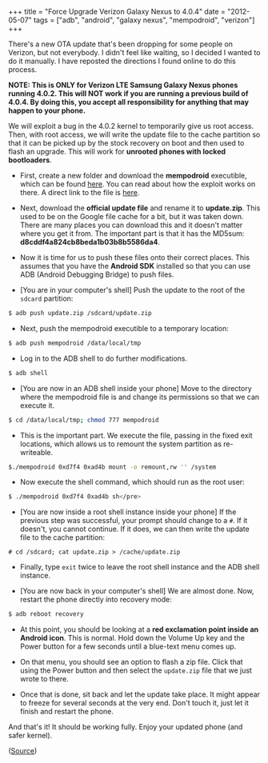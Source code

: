 +++
title = "Force Upgrade Verizon Galaxy Nexus to 4.0.4"
date = "2012-05-07"
tags = ["adb", "android", "galaxy nexus", "mempodroid", "verizon"]
+++

There's a new OTA update that's been dropping for some people on
Verizon, but not everybody. I didn't feel like waiting, so I decided I
wanted to do it manually. I have reposted the directions I found online to do
this process.

**NOTE: This is ONLY for Verizon LTE Samsung Galaxy Nexus phones running 4.0.2.
This will NOT work if you are running a previous build of 4.0.4. By doing this,
you accept all responsibility for anything that may happen to your phone.**

We will exploit a bug in the 4.0.2 kernel to temporarily give us root access.
Then, with root access, we will write the update file to the cache partition so
that it can be picked up by the stock recovery on boot and then used to flash an
upgrade. This will work for **unrooted phones with locked bootloaders**.

* First, create a new folder and download the **mempodroid** executible, which
  can be found [here](https://github.com/saurik/mempodroid). You can read about
  how the exploit works on there. A direct link to the file is
  [here](http://cache.saurik.com/android/armeabi/mempodroid).

* Next, download the **official update file** and rename it to **update.zip**.
  This used to be on the Google file cache for a bit, but it was taken down.
  There are many places you can download this and it doesn't matter where you
  get it from. The important part is that it has the MD5sum:
  **d8cddf4a824cb8beda1b03b8b5586da4**.

* Now it is time for us to push these files onto their correct places. This
  assumes that you have the **Android SDK** installed so that you can use ADB
  (Android Debugging Bridge) to push files.

* [You are in your computer's shell] Push the update to the root of the
  ```sdcard``` partition:

```bash
$ adb push update.zip /sdcard/update.zip
```

* Next, push the mempodroid executible to a temporary location:

```bash
$ adb push mempodroid /data/local/tmp
```

* Log in to the ADB shell to do further modifications.

```bash
$ adb shell
```

* [You are now in an ADB shell inside your phone] Move to the directory where
  the mempodroid file is and change its permissions so that we can execute it.

```bash
$ cd /data/local/tmp; chmod 777 mempodroid
```

* This is the important part. We execute the file, passing in the fixed exit
  locations, which allows us to remount the system partition as re-writeable.

```bash
$./mempodroid 0xd7f4 0xad4b mount -o remount,rw '' /system
```

* Now execute the shell command, which should run as the root user:

```bash
$ ./mempodroid 0xd7f4 0xad4b sh</pre>
```

* [You are now inside a root shell instance inside your phone] If the previous
  step was successful, your prompt should change to a ```#```. If it doesn't,
  you cannot continue. If it does, we can then write the update file to the
  cache partition:

```
# cd /sdcard; cat update.zip > /cache/update.zip
```

* Finally, type <code>exit</code> twice to leave the root shell instance and the
  ADB shell instance.

* [You are now back in your computer's shell] We are almost done. Now, restart
  the phone directly into recovery mode:

```bash
$ adb reboot recovery
```

* At this point, you should be looking at a **red exclamation point inside
  an Android icon**. This is normal. Hold down the Volume Up key and the
  Power button for a few seconds until a blue-text menu comes up.

* On that menu, you should see an option to flash a zip file. Click that using
  the Power button and then select the ```update.zip``` file that we just wrote
  to there.

* Once that is done, sit back and let the update take place. It might appear to
  freeze for several seconds at the very end. Don't touch it, just let it
  finish and restart the phone.

And that's it! It should be working fully. Enjoy your updated phone (and
safer kernel).

([Source][1])

 [1]:
 http://strifejester.wordpress.com/2012/05/01/imm76k-direct-for-verizon-galaxy-nexus/
